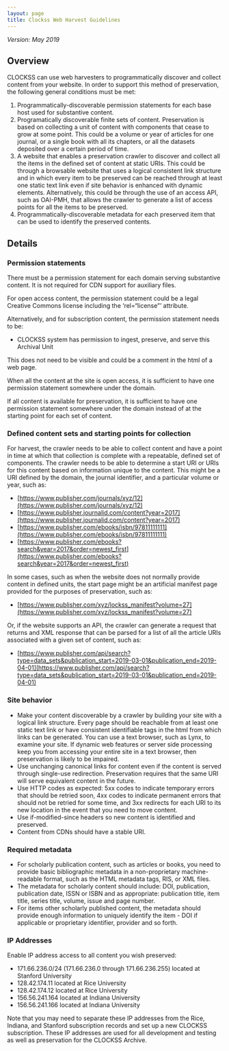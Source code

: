 ```yaml
---
layout: page
title: Clockss Web Harvest Guidelines
---
```


*Version: May 2019*
<!--![CLOCKSS Logo](/images/clockss-logo.png)-->

## Overview

CLOCKSS can use web harvesters to programmatically discover and collect content from your website. In order to support this method of preservation, the following general conditions must be met:



1. Programmatically-discoverable permission statements for each base host used for substantive content.
2. Programatically discoverable finite sets of content. Preservation is based on collecting a unit of content with components that cease to grow at some point. This could be a volume or year of articles for one journal, or a single book with all its chapters, or all the datasets deposited over a certain period of time.
3. A website that enables a preservation crawler to discover and collect all the items in the defined set of content at static URIs. This could be through a browsable website that uses a logical consistent link structure and in which every item to be preserved can be reached through at least one static text link even if site behavior is enhanced with dynamic elements. Alternatively, this could be through the use of an access API, such as OAI-PMH, that allows the crawler to generate a list of access points for all the items to be preserved.
4. Programmatically-discoverable metadata for each preserved item that can be used to identify the preserved contents.


## Details


### Permission statements

There must be a permission statement for each domain serving substantive content. It is not required for CDN support for auxiliary files.

For open access content, the permission statement could be a legal Creative Commons license including the ‘rel=“license”’ attribute.

Alternatively, and for subscription content, the permission statement needs to be:



*   CLOCKSS system has permission to ingest, preserve, and serve this Archival Unit

This does not need to be visible and could be a comment in the html of a web page.

When all the content at the site is open access, it is sufficient to have one permission statement somewhere under the domain.

If all content is available for preservation, it is sufficient to have one permission statement somewhere under the domain instead of at the starting point for each set of content.


### Defined content sets and starting points for collection

For harvest, the crawler needs to be able to collect content and have a point in time at which that collection is complete with a repeatable, defined set of components. The crawler needs to be able to determine a start URI or URIs for this content based on information unique to the content. This might be a URI defined by the domain, the journal identifier, and a particular volume or year, such as:



*   [https://www.publisher.com/journals/xyz/12](https://www.publisher.com/journals/xyz/12)
*   [https://www.publisher.journalid.com/content?year=2017](https://www.publisher.journalid.com/content?year=2017)
*   [https://www.publisher.com/ebooks/isbn/97811111111](https://www.publisher.com/ebooks/isbn/97811111111)
*   [https://www.publisher.com/ebooks?search&year=2017&order=newest_first](https://www.publisher.com/ebooks?search&year=2017&order=newest_first)

In some cases, such as when the website does not normally provide content in defined units, the start page might be an artificial manifest page provided for the purposes of preservation, such as:



*   [https://www.publisher.com/xyz/lockss_manifest?volume=27](https://www.publisher.com/xyz/lockss_manifest?volume=27)

Or, if the website supports an API, the crawler can generate a request that returns and XML response that can be parsed for a list of all the article URIs associated with a given set of content, such as:



*   [https://www.publisher.com/api/search?type=data_sets&publication_start=2019-03-01&publication_end=2019-04-01](https://www.publisher.com/api/search?type=data_sets&publication_start=2019-03-01&publication_end=2019-04-01)


### Site behavior



*   Make your content discoverable by a crawler by building your site with a logical link structure. Every page should be reachable from at least one static text link or have consistent identifiable tags in the html from which links can be generated. You can use a text browser, such as Lynx, to examine your site. If dynamic web features or server side processing keep you from accessing your entire site in a text browser, then preservation is likely to be impaired.
*   Use unchanging canonical links for content even if the content is served through single-use redirection. Preservation requires that the same URI will serve equivalent content in the future.
*   Use HTTP codes as expected: 5xx codes to indicate temporary errors that should be retried soon, 4xx codes to indicate permanent errors that should not be retried for some time, and 3xx redirects for each URI to its new location in the event that you need to move content.
*   Use if-modified-since headers so new content is identified and preserved.
*   Content from CDNs should have a stable URI.


### Required metadata



*   For scholarly publication content, such as articles or books, you need to provide basic bibliographic metadata in a non-proprietary machine-readable format, such as the HTML metadata tags, RIS, or XML files.
*   The metadata for scholarly content should include: DOI, publication, publication date, ISSN or ISBN and as appropriate: publication title, item title, series title, volume, issue and page number.
*   For items other scholarly published content, the metadata should provide enough information to uniquely identify the item - DOI if applicable or proprietary identifier, provider and so forth.


### IP Addresses

Enable IP address access to all content you wish preserved:



*   171.66.236.0/24 (171.66.236.0 through 171.66.236.255) located at Stanford University
*   128.42.174.11 located at Rice University
*   128.42.174.12 located at Rice University
*   156.56.241.164 located at Indiana University
*   156.56.241.166 located at Indiana University

Note that you may need to separate these IP addresses from the Rice, Indiana, and Stanford subscription records and set up a new CLOCKSS subscription. These IP addresses are used for all development and testing as well as preservation for the CLOCKSS Archive.


